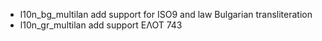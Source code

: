 - l10n_bg_multilan add support for ISO9 and law Bulgarian transliteration
- l10n_gr_multilan add support ΕΛΟΤ 743
